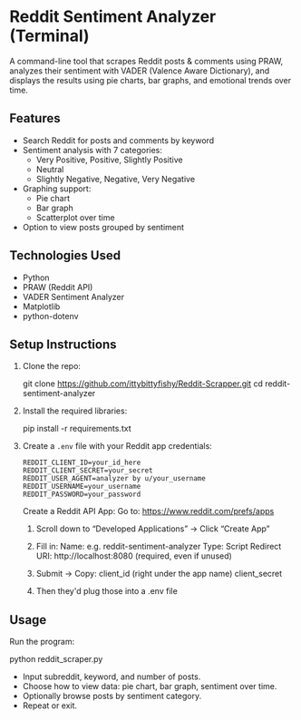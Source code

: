# Reddit Sentiment Analyzer (Terminal)

A command-line tool that scrapes Reddit posts & comments using PRAW,
analyzes their sentiment with VADER (Valence Aware Dictionary), and 
displays the results using pie charts, bar graphs, and emotional 
trends over time.

## Features

- Search Reddit for posts and comments by keyword
- Sentiment analysis with 7 categories:
  - Very Positive, Positive, Slightly Positive
  - Neutral
  - Slightly Negative, Negative, Very Negative
- Graphing support:
  - Pie chart
  - Bar graph
  - Scatterplot over time
- Option to view posts grouped by sentiment

## Technologies Used

- Python
- PRAW (Reddit API)
- VADER Sentiment Analyzer
- Matplotlib
- python-dotenv

## Setup Instructions

1. Clone the repo:

   git clone https://github.com/ittybittyfishy/Reddit-Scrapper.git
   cd reddit-sentiment-analyzer

2. Install the required libraries:

   pip install -r requirements.txt

3. Create a `.env` file with your Reddit app credentials:
   ```
   REDDIT_CLIENT_ID=your_id_here
   REDDIT_CLIENT_SECRET=your_secret
   REDDIT_USER_AGENT=analyzer by u/your_username
   REDDIT_USERNAME=your_username
   REDDIT_PASSWORD=your_password
   ```

   Create a Reddit API App:
   Go to: https://www.reddit.com/prefs/apps

   1. Scroll down to “Developed Applications” -> Click “Create App”

   2. Fill in:
         Name: e.g. reddit-sentiment-analyzer
         Type: Script
         Redirect URI: http://localhost:8080 (required, even if unused)

   3. Submit -> Copy:
         client_id (right under the app name)
         client_secret

   4. Then they'd plug those into a .env file

## Usage

Run the program:

   python reddit_scraper.py

- Input subreddit, keyword, and number of posts.
- Choose how to view data: pie chart, bar graph, sentiment over time.
- Optionally browse posts by sentiment category.
- Repeat or exit.
